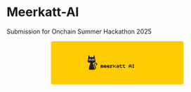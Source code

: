 # Meerkatt-AI
Submission for Onchain Summer Hackathon 2025

<div align="center">
  <img src="https://github.com/zkPeep/Meerkatt-AI/blob/main//Meerkatt_Ai.png?raw=true" width="60%" alt="Meerkatt AI" />
</div>
